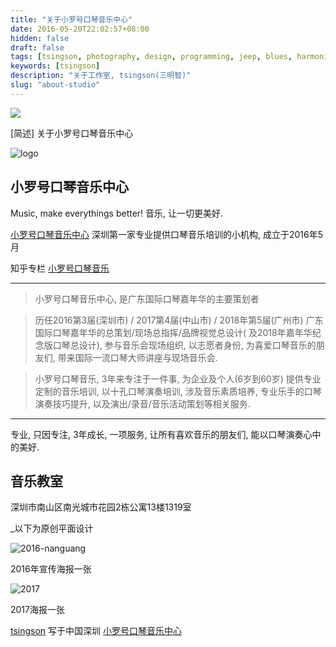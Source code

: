 ```yaml
---
title: "关于小罗号口琴音乐中心"
date: 2016-05-20T22:02:57+08:00
hidden: false
draft: false
tags: [tsingson, photography, design, programming, jeep, blues, harmonica]
keywords: [tsingson]
description: "关于工作室, tsingson(三明智)"
slug: "about-studio"
---
```


![](/music/gdihf-logo.jpg)


[简述] 关于小罗号口琴音乐中心

<!--more-->

![logo](/images/logo.svg)

## 小罗号口琴音乐中心
 Music, make everythings better! 音乐, 让一切更美好.


  [小罗号口琴音乐中心](http://g2cn.cn) 深圳第一家专业提供口琴音乐培训的小机构, 成立于2016年5月

   知乎专栏 [小罗号口琴音乐](https://zhuanlan.zhihu.com/tsingsonqin) 

----

>  小罗号口琴音乐中心, 是广东国际口琴嘉年华的主要策划者

>  历任2016第3届(深圳市) / 2017第4届(中山市) / 2018年第5届(广州市) 广东国际口琴嘉年华的总策划/现场总指挥/品牌视觉总设计( 及2018年嘉年华纪念版口琴总设计), 参与音乐会现场组织, 以志愿者身份, 为喜爱口琴音乐的朋友们, 带来国际一流口琴大师讲座与现场音乐会.


>  小罗号口琴音乐, 3年来专注于一件事, 为企业及个人(6岁到60岁) 提供专业定制的音乐培训, 以十孔口琴演奏培训, 涉及音乐素质培养, 专业乐手的口琴演奏技巧提升, 以及演出/录音/音乐活动策划等相关服务.

----

  专业, 只因专注, 3年成长, 一项服务, 让所有喜欢音乐的朋友们, 能以口琴演奏心中的美好.


## 音乐教室

深圳市南山区南光城市花园2栋公寓13楼1319室



_以下为原创平面设计

![2016-nanguang](/music/2016-nanguang.jpg)

2016年宣传海报一张

![2017](/music/IMG_0481.JPG)

2017海报一张



[tsingson](https://github.com/tsingson) 写于中国深圳 [小罗号口琴音乐中心](https://zhuanlan.zhihu.com/tsingsonqin) 
